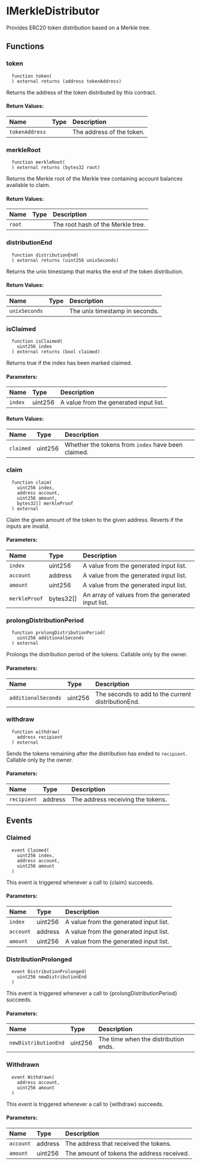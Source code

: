 # IMerkleDistributor

Provides ERC20 token distribution based on a Merkle tree.



## Functions
### token
```solidity
  function token(
  ) external returns (address tokenAddress)
``` 
Returns the address of the token distributed by this contract.



#### Return Values:
| Name                           | Type          | Description                                                                  |
| :----------------------------- | :------------ | :--------------------------------------------------------------------------- |
|`tokenAddress`|  | The address of the token.
### merkleRoot
```solidity
  function merkleRoot(
  ) external returns (bytes32 root)
``` 
Returns the Merkle root of the Merkle tree containing account balances available to claim.



#### Return Values:
| Name                           | Type          | Description                                                                  |
| :----------------------------- | :------------ | :--------------------------------------------------------------------------- |
|`root`|  | The root hash of the Merkle tree.
### distributionEnd
```solidity
  function distributionEnd(
  ) external returns (uint256 unixSeconds)
``` 
Returns the unix timestamp that marks the end of the token distribution.



#### Return Values:
| Name                           | Type          | Description                                                                  |
| :----------------------------- | :------------ | :--------------------------------------------------------------------------- |
|`unixSeconds`|  | The unix timestamp in seconds.
### isClaimed
```solidity
  function isClaimed(
    uint256 index
  ) external returns (bool claimed)
``` 
Returns true if the index has been marked claimed.


#### Parameters:
| Name | Type | Description                                                          |
| :--- | :--- | :------------------------------------------------------------------- |
|`index` | uint256 | A value from the generated input list.

#### Return Values:
| Name                           | Type          | Description                                                                  |
| :----------------------------- | :------------ | :--------------------------------------------------------------------------- |
|`claimed`| uint256 | Whether the tokens from `index` have been claimed.
### claim
```solidity
  function claim(
    uint256 index,
    address account,
    uint256 amount,
    bytes32[] merkleProof
  ) external
``` 
Claim the given amount of the token to the given address. Reverts if the inputs are invalid.


#### Parameters:
| Name | Type | Description                                                          |
| :--- | :--- | :------------------------------------------------------------------- |
|`index` | uint256 | A value from the generated input list.
|`account` | address | A value from the generated input list.
|`amount` | uint256 | A value from the generated input list.
|`merkleProof` | bytes32[] | An array of values from the generated input list.

### prolongDistributionPeriod
```solidity
  function prolongDistributionPeriod(
    uint256 additionalSeconds
  ) external
``` 
Prolongs the distribution period of the tokens. Callable only by the owner.


#### Parameters:
| Name | Type | Description                                                          |
| :--- | :--- | :------------------------------------------------------------------- |
|`additionalSeconds` | uint256 | The seconds to add to the current distributionEnd.

### withdraw
```solidity
  function withdraw(
    address recipient
  ) external
``` 
Sends the tokens remaining after the distribution has ended to `recipient`. Callable only by the owner.


#### Parameters:
| Name | Type | Description                                                          |
| :--- | :--- | :------------------------------------------------------------------- |
|`recipient` | address | The address receiving the tokens.


## Events
### Claimed
```solidity
  event Claimed(
    uint256 index,
    address account,
    uint256 amount
  )
```
This event is triggered whenever a call to {claim} succeeds.


#### Parameters:
| Name                           | Type          | Description                                    |
| :----------------------------- | :------------ | :--------------------------------------------- |
|`index`| uint256 | A value from the generated input list.
|`account`| address | A value from the generated input list.
|`amount`| uint256 | A value from the generated input list.
### DistributionProlonged
```solidity
  event DistributionProlonged(
    uint256 newDistributionEnd
  )
```
This event is triggered whenever a call to {prolongDistributionPeriod} succeeds.


#### Parameters:
| Name                           | Type          | Description                                    |
| :----------------------------- | :------------ | :--------------------------------------------- |
|`newDistributionEnd`| uint256 | The time when the distribution ends.
### Withdrawn
```solidity
  event Withdrawn(
    address account,
    uint256 amount
  )
```
This event is triggered whenever a call to {withdraw} succeeds.


#### Parameters:
| Name                           | Type          | Description                                    |
| :----------------------------- | :------------ | :--------------------------------------------- |
|`account`| address | The address that received the tokens.
|`amount`| uint256 | The amount of tokens the address received.




